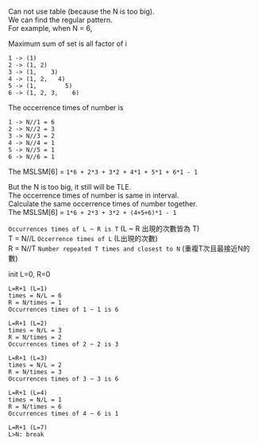 Can not use table (because the N is too big).  
We can find the regular pattern.  
For example, when N = 6,   

Maximum sum of set is all factor of i
```
1 -> (1)          
2 -> (1, 2)  
3 -> (1,    3)  
4 -> (1, 2,   4)  
5 -> (1,        5)
6 -> (1, 2, 3,    6)
```

The occerrence times of number is  
```
1 -> N//1 = 6        
2 -> N//2 = 3
3 -> N//3 = 2
4 -> N//4 = 1
5 -> N//5 = 1
6 -> N//6 = 1
```

The MSLSM[6] = `1*6 + 2*3 + 3*2 + 4*1 + 5*1 + 6*1 - 1`   

But the N is too big, it still will be TLE.   
The occerrence times of number is same in interval.  
Calculate the same occerrence times of number together.    
The MSLSM[6] = `1*6 + 2*3 + 3*2 + (4+5+6)*1 - 1`   

`Occurrences times of L ~ R is T` (L ~ R 出現的次數皆為 T)    
T = N//L `Occerrence times of L` (L出現的次數)    
R = N//T `Number repeated T times and closest to N` (重複T次且最接近N的數)   

init L=0, R=0
```
L=R+1 (L=1)
times = N/L = 6
R = N/times = 1
Occurrences times of 1 ~ 1 is 6
```

```
L=R+1 (L=2)
times = N/L = 3
R = N/times = 2
Occurrences times of 2 ~ 2 is 3
```

```
L=R+1 (L=3)
times = N/L = 2
R = N/times = 3
Occurrences times of 3 ~ 3 is 6
```

```
L=R+1 (L=4)
times = N/L = 1
R = N/times = 6
Occurrences times of 4 ~ 6 is 1
```

```
L=R+1 (L=7)
L>N: break
```

